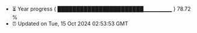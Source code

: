 - ⏳ Year progress { ███████████████████████▁▁▁▁▁▁▁ } 78.72 %
- ⏰ Updated on Tue, 15 Oct 2024 02:53:53 GMT

